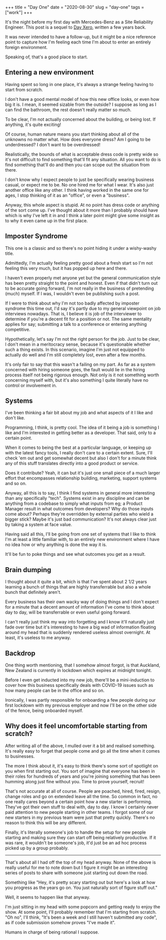 +++
title = "Day One"
date = "2020-08-30"
slug = "day-one"
tags = ["work"]
+++

It's the night before my first day with Mercedes-Benz as a Site Reliability Engineer. This post is a sequel to [Day Xero](https://utf9k.net/blog/day-xero), written a few years back.

It was never intended to have a follow-up, but it might be a nice reference point to capture how I'm feeling each time I'm about to enter an entirely foreign environment.

Speaking of, that's a good place to start.

## Entering a new environment

Having spent so long in one place, it's always a strange feeling having to start from scratch.

I don't have a good mental model of how this new office looks, or even how big it is. I mean, it seemed sizable from the outside? I suppose as long as I can find the bathroom, the rest doesn't really matter so much.

To be clear, I'm not actually concerned about the building, or being lost. If anything, it's quite exciting!

Of course, human nature means you start thinking about all of the unknowns no matter what. How does everyone dress? Am I going to be underdressed? I don't want to be overdressed!

Realistically, the bounds of what is acceptable dress code is pretty wide so it's not difficult to find something that'll fit any situation. All you want to do is find something that'll do and then you can scope out the situation from there.

I don't know why I expect people to just be specifically wearing business casual, or expect me to be. No one hired me for what I wear. It's also just another office like any other. I think having worked in the same one for ages, I stop thinking of it as an "office", or even a "business".

Anyway, this whole aspect is stupid. At no point has dress code or anything of the sort come up. I've thought about it more than I probably should have which is why I've left it in and I think a later point might give some insight as to why it even came up in the first place.

## Imposter Syndrome

This one is a classic and so there's no point hiding it under a wishy-washy title.

Admittedly, I'm actually feeling pretty good about a fresh start so I'm not feeling this very much, but it has popped up here and there.

I haven't even properly met anyone yet but the general communication style has been pretty straight to the point and honest. Even if that didn't turn out to be accurate going forward, I'm not really in the business of pretending (much) myself. If I was, I wouldn't even be publishing such a post.

If I were to think about why I'm not too badly affected by imposter syndrome this time out, I'd say it's partly due to my general viewpoint on job interviews nowadays. That is, I believe it is job of the interviewer to determine if you're a decent fit for a position or not. The same mentality applies for say; submitting a talk to a conference or entering anything competitive.

Hypothetically, let's say I'm not the right person for the job. Just to be clear, I don't mean in a meritocracy sense, because it's questionable whether such a thing exists. In this scenario, imagine I'm just not equipped to actually do well and I'm still completely lost, even after a few months.

It's only fair to say that this wasn't a failing on my part. As far as a system concerned with hiring someone goes, the fault would lie in the hiring process itself not being rigorous enough. Not only is it not something worth concerning myself with, but it's also something I quite literally have no control or involvement in.

## Systems

I've been thinking a fair bit about my job and what aspects of it I like and don't like.

Programming, I think, is pretty cool. The idea of it being a job is something I like and I'm interested in getting better as a developer. That said, only to a certain point.

When it comes to being the best at a particular language, or keeping up with the latest fancy tools, I really don't care to a certain extent. Sure, I'll check 'em out and get somewhat decent but also I don't for a minute think any of this stuff translates directly into a good product or service.

Does it contribute? Yeah, it can but it's just one small piece of a much larger effort that encompasses relationship building, marketing, support systems and so on.

Anyway, all this is to say, I think I find systems in general more interesting than any specifically "tech". Systems exist in any discipline and can be anything from a codebase to simply what inputs from eg; a Product Manager result in what outcomes from developers? Why do those inputs come about? Perhaps they're overridden by external parties who wield a bigger stick? Maybe it's just bad communication? It's not always clear just by taking a system at face value.

Having said all this, I'll be going from one set of systems that I like to think I'm at least a little familiar with, to an entirely new environment where I have no idea how or why anything is done the way it is.

It'll be fun to poke things and see what outcomes you get as a result.

## Brain dumping

I thought about it quite a bit, which is that I've spent about 2 1/2 years learning a bunch of things that are highly transferrable but also a whole bunch that definitely aren't.

Every business has their own wacky way of doing things and I don't expect for a minute that a decent amount of information I've come to think about day to day, will be transferrable or even useful going forward.

I can't really just think my way into forgetting and I know it'll naturally just fade over time but it's interesting to have a big wad of information floating around my head that is suddenly rendered useless almost overnight. At least, it's useless to me anyway.

## Backdrop

One thing worth mentioning, that I somehow almost forgot, is that Auckland, New Zealand is currently in lockdown which expires at midnight tonight.

Before I even get inducted into my new job, there'll be a mini-induction to cover how this business specifically deals with COVID-19 issues such as how many people can be in the office and so on.

Ironically, I was partly responsible for onboarding a few people during our first lockdown with my previous employer and now I'll be on the other side of the fence, being onboarded myself.

## Why does it feel uncomfortable starting from scratch?

After writing all of the above, I mulled over it a bit and realised something. It's really easy to forget that people come and go all the time when it comes to businesses.

The more I think about it, it's easy to think there's some sort of spotlight on you when first starting out. You sort of imagine that everyone has been in their roles for hundreds of years and you're joining something that has been humming along just fine without you. Time to prove yourself, recruit!

That's not accurate at all of course. People are poached, hired, fired, resign, change roles and go on extended leave all the time. So common in fact, no one really cares beyond a certain point how a new starter is performing. They've got their own stuff to deal with, day to day. I know I certainly never paid attention to new people starting in other teams. I forgot some of our new starters in my previous team were just that pretty quickly. There's no reason to think this will be any different.

Finally, it's literally someone's job to handle the setup for new people starting and making sure they can start off being relatively productive. If it was rare, it wouldn't be someone's job, it'd just be an ad hoc process picked up by a group probably.

---

That's about all I had off the top of my head anyway. None of the above is really useful for me to note down but I figure it might be an interesting series of posts to share with someone just starting out down the road.

Something like "Hey, it's pretty scary starting out but here's a look at how you progress as the years go on. You just naturally sort of figure stuff out."

Well, it seems to happen like that anyway.

I'm just sitting in my head with some popcorn and getting ready to enjoy the show. At some point, I'll probably remember that I'm starting from scratch. "Oh no", I'll think, "It's been a week and I still haven't submitted any code", as if code submission somehow proves "I've made it".

Humans in charge of being rational I suppose.
